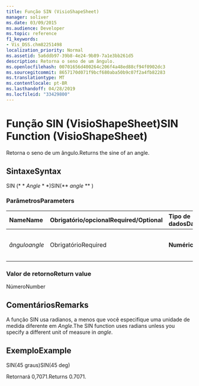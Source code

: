 ```yaml
---
title: Função SIN (VisioShapeSheet)
manager: soliver
ms.date: 03/09/2015
ms.audience: Developer
ms.topic: reference
f1_keywords:
- Vis_DSS.chm82251498
localization_priority: Normal
ms.assetid: 5a6ddb97-39b8-4e24-9b89-7a1e3bb261d5
description: Retorna o seno de um ângulo.
ms.openlocfilehash: 00701656d400264c206f4a48ed88cf94f0902dc3
ms.sourcegitcommit: 8657170d071f9bcf680aba50b9c07f2a4fb82283
ms.translationtype: MT
ms.contentlocale: pt-BR
ms.lasthandoff: 04/28/2019
ms.locfileid: "33429800"
---
```

# <a name="sin-function-visioshapesheet"></a><span data-ttu-id="de550-103">Função SIN (VisioShapeSheet)</span><span class="sxs-lookup"><span data-stu-id="de550-103">SIN Function (VisioShapeSheet)</span></span>

<span data-ttu-id="de550-104">Retorna o seno de um ângulo.</span><span class="sxs-lookup"><span data-stu-id="de550-104">Returns the sine of an angle.</span></span> 
  
## <a name="syntax"></a><span data-ttu-id="de550-105">Sintaxe</span><span class="sxs-lookup"><span data-stu-id="de550-105">Syntax</span></span>

<span data-ttu-id="de550-106">SIN (\* \* *Angle* \* \*)</span><span class="sxs-lookup"><span data-stu-id="de550-106">SIN(\*\* *angle* \*\* )</span></span> 
  
### <a name="parameters"></a><span data-ttu-id="de550-107">Parâmetros</span><span class="sxs-lookup"><span data-stu-id="de550-107">Parameters</span></span>

|<span data-ttu-id="de550-108">**Name**</span><span class="sxs-lookup"><span data-stu-id="de550-108">**Name**</span></span>|<span data-ttu-id="de550-109">**Obrigatório/opcional**</span><span class="sxs-lookup"><span data-stu-id="de550-109">**Required/Optional**</span></span>|<span data-ttu-id="de550-110">**Tipo de dados**</span><span class="sxs-lookup"><span data-stu-id="de550-110">**Data Type**</span></span>|<span data-ttu-id="de550-111">**Descrição**</span><span class="sxs-lookup"><span data-stu-id="de550-111">**Description**</span></span>|
|:-----|:-----|:-----|:-----|
| <span data-ttu-id="de550-112">_ângulo_</span><span class="sxs-lookup"><span data-stu-id="de550-112">_angle_</span></span> <br/> |<span data-ttu-id="de550-113">Obrigatório</span><span class="sxs-lookup"><span data-stu-id="de550-113">Required</span></span>  <br/> |<span data-ttu-id="de550-114">**Numérica**</span><span class="sxs-lookup"><span data-stu-id="de550-114">**Numeric**</span></span> <br/> |<span data-ttu-id="de550-115">O ângulo do qual obter o seno.</span><span class="sxs-lookup"><span data-stu-id="de550-115">The angle of which to get the sine.</span></span>  <br/> |
   
### <a name="return-value"></a><span data-ttu-id="de550-116">Valor de retorno</span><span class="sxs-lookup"><span data-stu-id="de550-116">Return value</span></span>

<span data-ttu-id="de550-117">Número</span><span class="sxs-lookup"><span data-stu-id="de550-117">Number</span></span>
  
## <a name="remarks"></a><span data-ttu-id="de550-118">Comentários</span><span class="sxs-lookup"><span data-stu-id="de550-118">Remarks</span></span>

<span data-ttu-id="de550-119">A função SIN usa radianos, a menos que você especifique uma unidade de medida diferente em _Angle_.</span><span class="sxs-lookup"><span data-stu-id="de550-119">The SIN function uses radians unless you specify a different unit of measure in  _angle_.</span></span>
  
## <a name="example"></a><span data-ttu-id="de550-120">Exemplo</span><span class="sxs-lookup"><span data-stu-id="de550-120">Example</span></span>

<span data-ttu-id="de550-121">SIN(45 graus)</span><span class="sxs-lookup"><span data-stu-id="de550-121">SIN(45 deg)</span></span> 
  
<span data-ttu-id="de550-122">Retornará 0,7071.</span><span class="sxs-lookup"><span data-stu-id="de550-122">Returns 0.7071.</span></span> 
  


